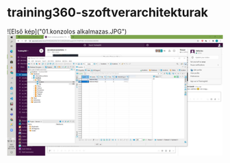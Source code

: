 # training360-szoftverarchitekturak

![Első kép]("01.konzolos alkalmazas.JPG")
![b](03.1.Adatbazis.JPG)
